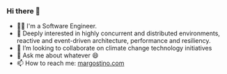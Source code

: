 ### Hi there 👋

- 👨‍💻  I'm a Software Engineer.
- 🔌  Deeply interested in highly concurrent and distributed environments, reactive and event-driven architecture, performance and resiliency.
- 🌱  I’m looking to collaborate on climate change technology initiatives
- 💬  Ask me about whatever 😄
- 📫  How to reach me: [margostino.com](https://margostino.com)
